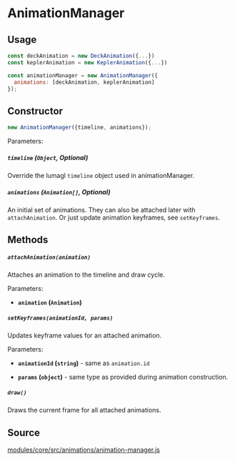 # AnimationManager

## Usage

```js
const deckAnimation = new DeckAnimation({...})
const keplerAnimation = new KeplerAnimation({...})

const animationManager = new AnimationManager({
  animations: [deckAnimation, keplerAnimation]
});
```

## Constructor

```js
new AnimationManager({timeline, animations});
```

Parameters:

##### `timeline` (`Object`, Optional)

Override the lumagl `timeline` object used in animationManager.

##### `animations` (`Animation[]`, Optional)

An initial set of animations. They can also be attached later with `attachAnimation`. Or just update animation keyframes, see `setKeyframes`.

## Methods

##### `attachAnimation(animation)`

Attaches an animation to the timeline and draw cycle.

Parameters:

* **`animation` (`Animation`)**

##### `setKeyframes(animationId, params)`

Updates keyframe values for an attached animation.

Parameters:

* **`animationId` (`string`)** - same as `animation.id`

* **`params` (`object`)** - same type as provided during animation construction.


##### `draw()`

Draws the current frame for all attached animations.

## Source

[modules/core/src/animations/animation-manager.js](https://github.com/uber/hubble.gl/blob/master/modules/core/src/animations/animation-manager.js)
